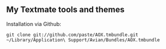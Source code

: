## My Textmate tools and themes  

Installation via Github:
```
git clone git://github.com/paste/AOX.tmbundle.git ~/Library/Application\ Support/Avian/Bundles/AOX.tmbundle
```
